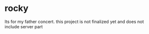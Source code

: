 # rocky
Its for my father concert. 
this project is not finalized yet and does not include server part
